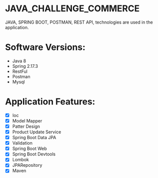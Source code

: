 # JAVA_CHALLENGE_COMMERCE

JAVA, SPRING BOOT, POSTMAN, REST API,  technologies are used in the application.
</p>

# Software Versions:
- Java 8
- Spring 2.17.3
- RestFul
- Postman
- Mysql
   
# Application Features:
- [x] Ioc
- [x] Model Mapper
- [x] Patter Design
- [x] Product Update Service
- [x] Spring Boot Data JPA
- [x] Validation
- [x] Spring Boot Web
- [x] Spring Boot Devtools
- [x] Lombok
- [x] JPARepository 
- [x] Maven
